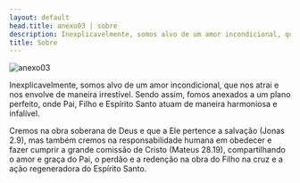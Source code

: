 ```yaml
---
layout: default
head.title: anexo03 | sobre
description: Inexplicavelmente, somos alvo de um amor incondicional, que nos atrai e nos envolve de maneira irrestível. Sendo assim, fomos anexados a um plano perfeito, onde Pai, Filho e Espírito Santo atuam de maneira harmoniosa e infalível.
title: Sobre
---
```


![anexo03](/logo-dark.svg)

Inexplicavelmente, somos alvo de um amor incondicional, que nos atrai e nos envolve de maneira irrestível.
Sendo assim, fomos anexados a um plano perfeito, onde Pai, Filho e Espírito Santo atuam de maneira harmoniosa e infalível.


Cremos na obra soberana de Deus e que a Ele pertence a salvação (Jonas 2.9), mas também cremos na responsabilidade humana em obedecer e fazer cumprir a grande comissão de Cristo (Mateus 28.19), compartilhando o amor e graça do Pai, o perdão e a redenção na obra do Filho na cruz e a ação regeneradora do Espírito Santo.
